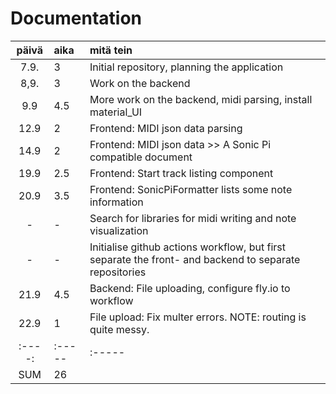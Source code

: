 # Documentation

| päivä | aika  | mitä tein  |
| :----:|:----- | :-----|
| 7.9.	| 3     | Initial repository, planning the application |
| 8,9.  | 3     | Work on the backend |
| 9.9   | 4.5   | More work on the backend, midi parsing, install material_UI|
| 12.9  | 2     | Frontend: MIDI json data parsing |
| 14.9  | 2     | Frontend: MIDI json data >> A Sonic Pi compatible document |
| 19.9  | 2.5   | Frontend: Start track listing component |
| 20.9  | 3.5   | Frontend: SonicPiFormatter lists some note information|
| -  | -     | Search for libraries for midi writing and note visualization|
| -  | -     | Initialise github actions workflow, but first separate the front- and backend to separate repositories  |
| 21.9  | 4.5   | Backend: File uploading, configure fly.io to workflow|
| 22.9  | 1     | File upload: Fix multer errors. NOTE: routing is quite messy.|
| :----:|:----- | :-----|
| SUM   | 26  |  | 
